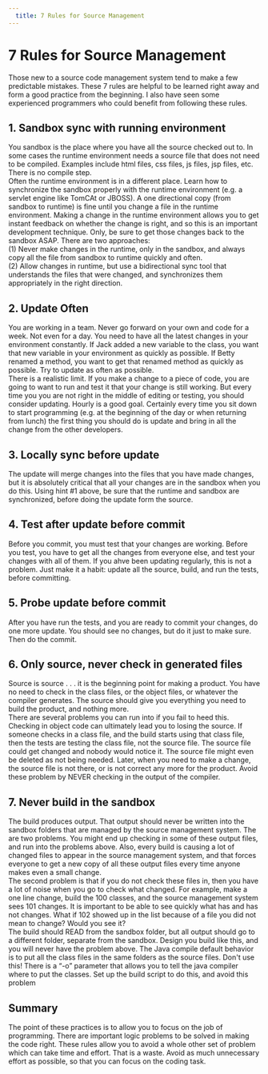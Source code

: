 ```yaml
---
  title: 7 Rules for Source Management
---
```

#  7 Rules for Source Management

Those new to a source code management system tend to make a few predictable mistakes. These 7 rules are helpful to be learned right away and form a good practice from the beginning. I also have seen some experienced programmers who could benefit from following these rules.

## 1\. Sandbox sync with running environment

You sandbox is the place where you have all the source checked out to. In some cases the runtime environment needs a source file that does not need to be compiled. Examples include html files, css files, js files, jsp files, etc. There is no compile step.  
Often the runtime environment is in a different place. Learn how to synchronize the sandbox properly with the runtime environment (e.g. a servlet engine like TomCAt or JBOSS). A one directional copy (from sandbox to runtime) is fine until you change a file in the runtime environment. Making a change in the runtime environment allows you to get instant feedback on whether the change is right, and so this is an important development technique. Only, be sure to get those changes back to the sandbox ASAP. There are two approaches:  
(1) Never make changes in the runtime, only in the sandbox, and always copy all the file from sandbox to runtime quickly and often.  
(2) Allow changes in runtime, but use a bidirectional sync tool that understands the files that were changed, and synchronizes them appropriately in the right direction.

## 2\. Update Often

You are working in a team. Never go forward on your own and code for a week. Not even for a day. You need to have all the latest changes in your environment constantly. If Jack added a new variable to the class, you want that new variable in your environment as quickly as possible. If Betty renamed a method, you want to get that renamed method as quickly as possible. Try to update as often as possible.  
There is a realistic limit. If you make a change to a piece of code, you are going to want to run and test it that your change is still working. But every time you you are not right in the middle of editing or testing, you should consider updating. Hourly is a good goal. Certainly every time you sit down to start programming (e.g. at the beginning of the day or when returning from lunch) the first thing you should do is update and bring in all the change from the other developers.

## 3\. Locally sync before update

The update will merge changes into the files that you have made changes, but it is absolutely critical that all your changes are in the sandbox when you do this. Using hint #1 above, be sure that the runtime and sandbox are synchronized, before doing the update form the source.

## 4\. Test after update before commit

Before you commit, you must test that your changes are working. Before you test, you have to get all the changes from everyone else, and test your changes with all of them. If you ahve been updating regularly, this is not a problem. Just make it a habit: update all the source, build, and run the tests, before committing.

## 5\. Probe update before commit

After you have run the tests, and you are ready to commit your changes, do one more update. You should see no changes, but do it just to make sure. Then do the commit.

## 6\. Only source, never check in generated files

Source is source . . . it is the beginning point for making a product. You have no need to check in the class files, or the object files, or whatever the compiler generates. The source should give you everything you need to build the product, and nothing more.  
There are several problems you can run into if you fail to heed this. Checking in object code can ultimately lead you to losing the source. If someone checks in a class file, and the build starts using that class file, then the tests are testing the class file, not the source file. The source file could get changed and nobody would notice it. The source file might even be deleted as not being needed. Later, when you need to make a change, the source file is not there, or is not correct any more for the product. Avoid these problem by NEVER checking in the output of the compiler.

## 7\. Never build in the sandbox

The build produces output. That output should never be written into the sandbox folders that are managed by the source management system. The are two problems. You might end up checking in some of these output files, and run into the problems above. Also, every build is causing a lot of changed files to appear in the source management system, and that forces everyone to get a new copy of all these output files every time anyone makes even a small change.  
The second problem is that if you do not check these files in, then you have a lot of noise when you go to check what changed. For example, make a one line change, build the 100 classes, and the source management system sees 101 changes. It is important to be able to see quickly what has and has not changes. What if 102 showed up in the list because of a file you did not mean to change? Would you see it?  
The build should READ from the sandbox folder, but all output should go to a different folder, separate from the sandbox. Design you build like this, and you will never have the problem above. The Java compile default behavior is to put all the class files in the same folders as the source files. Don't use this! There is a “-o” parameter that allows you to tell the java compiler where to put the classes. Set up the build script to do this, and avoid this problem

## Summary

The point of these practices is to allow you to focus on the job of programming. There are important logic problems to be solved in making the code right. These rules allow you to avoid a whole other set of problem which can take time and effort. That is a waste. Avoid as much unnecessary effort as possible, so that you can focus on the coding task.